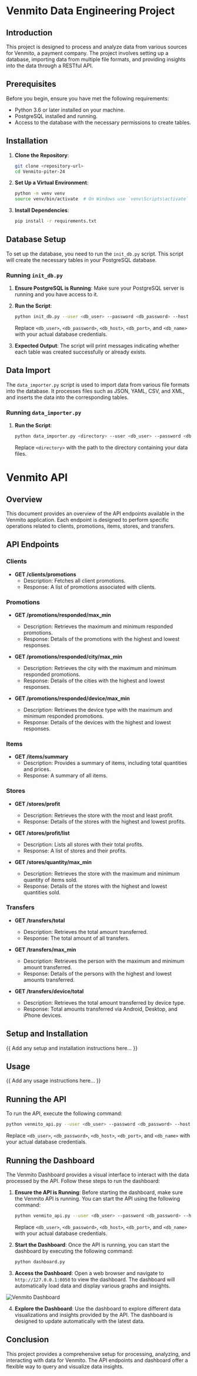 # Venmito Data Engineering Project

## Introduction

This project is designed to process and analyze data from various sources for Venmito, a payment company. The project involves setting up a database, importing data from multiple file formats, and providing insights into the data through a RESTful API.

## Prerequisites

Before you begin, ensure you have met the following requirements:

- Python 3.6 or later installed on your machine.
- PostgreSQL installed and running.
- Access to the database with the necessary permissions to create tables.

## Installation

1. **Clone the Repository**:
   ```bash
   git clone <repository-url>
   cd Venmito-piter-24
   ```

2. **Set Up a Virtual Environment**:
   ```bash
   python -m venv venv
   source venv/bin/activate  # On Windows use `venv\Scripts\activate`
   ```

3. **Install Dependencies**:
   ```bash
   pip install -r requirements.txt
   ```

## Database Setup

To set up the database, you need to run the `init_db.py` script. This script will create the necessary tables in your PostgreSQL database.

### Running `init_db.py`

1. **Ensure PostgreSQL is Running**: Make sure your PostgreSQL server is running and you have access to it.

2. **Run the Script**:
   ```bash
   python init_db.py --user <db_user> --password <db_password> --host <db_host> --port <db_port> --db <db_name>
   ```

   Replace `<db_user>`, `<db_password>`, `<db_host>`, `<db_port>`, and `<db_name>` with your actual database credentials.

3. **Expected Output**: The script will print messages indicating whether each table was created successfully or already exists.

## Data Import

The `data_importer.py` script is used to import data from various file formats into the database. It processes files such as JSON, YAML, CSV, and XML, and inserts the data into the corresponding tables.

### Running `data_importer.py`

1. **Run the Script**:
   ```bash
   python data_importer.py <directory> --user <db_user> --password <db_password> --host <db_host> --port <db_port> --db <db_name>
   ```

   Replace `<directory>` with the path to the directory containing your data files.


# Venmito API

## Overview

This document provides an overview of the API endpoints available in the Venmito application. Each endpoint is designed to perform specific operations related to clients, promotions, items, stores, and transfers.

## API Endpoints

### Clients

- **GET /clients/promotions**
  - Description: Fetches all client promotions.
  - Response: A list of promotions associated with clients.

### Promotions

- **GET /promotions/responded/max_min**
  - Description: Retrieves the maximum and minimum responded promotions.
  - Response: Details of the promotions with the highest and lowest responses.

- **GET /promotions/responded/city/max_min**
  - Description: Retrieves the city with the maximum and minimum responded promotions.
  - Response: Details of the cities with the highest and lowest responses.

- **GET /promotions/responded/device/max_min**
  - Description: Retrieves the device type with the maximum and minimum responded promotions.
  - Response: Details of the devices with the highest and lowest responses.

### Items

- **GET /items/summary**
  - Description: Provides a summary of items, including total quantities and prices.
  - Response: A summary of all items.

### Stores

- **GET /stores/profit**
  - Description: Retrieves the store with the most and least profit.
  - Response: Details of the stores with the highest and lowest profits.

- **GET /stores/profit/list**
  - Description: Lists all stores with their total profits.
  - Response: A list of stores and their profits.

- **GET /stores/quantity/max_min**
  - Description: Retrieves the store with the maximum and minimum quantity of items sold.
  - Response: Details of the stores with the highest and lowest quantities sold.

### Transfers

- **GET /transfers/total**
  - Description: Retrieves the total amount transferred.
  - Response: The total amount of all transfers.

- **GET /transfers/max_min**
  - Description: Retrieves the person with the maximum and minimum amount transferred.
  - Response: Details of the persons with the highest and lowest amounts transferred.

- **GET /transfers/device/total**
  - Description: Retrieves the total amount transferred by device type.
  - Response: Total amounts transferred via Android, Desktop, and iPhone devices.

## Setup and Installation

{{ Add any setup and installation instructions here... }}

## Usage

{{ Add any usage instructions here... }}

## Running the API

To run the API, execute the following command:

```bash
python venmito_api.py --user <db_user> --password <db_password> --host <db_host> --port <db_port> --db <db_name>
```

Replace `<db_user>`, `<db_password>`, `<db_host>`, `<db_port>`, and `<db_name>` with your actual database credentials.

## Running the Dashboard

The Venmito Dashboard provides a visual interface to interact with the data processed by the API. Follow these steps to run the dashboard:

1. **Ensure the API is Running**: Before starting the dashboard, make sure the Venmito API is running. You can start the API using the following command:

   ```bash
   python venmito_api.py --user <db_user> --password <db_password> --host <db_host> --port <db_port> --db <db_name>
   ```

   Replace `<db_user>`, `<db_password>`, `<db_host>`, `<db_port>`, and `<db_name>` with your actual database credentials.

2. **Start the Dashboard**: Once the API is running, you can start the dashboard by executing the following command:

   ```bash
   python dashboard.py
   ```

3. **Access the Dashboard**: Open a web browser and navigate to `http://127.0.0.1:8050` to view the dashboard. The dashboard will automatically load data and display various graphs and insights.

![Venmito Dashboard](images/venmito_dashboard.png)


4. **Explore the Dashboard**: Use the dashboard to explore different data visualizations and insights provided by the API. The dashboard is designed to update automatically with the latest data.

## Conclusion

This project provides a comprehensive setup for processing, analyzing, and interacting with data for Venmito. The API endpoints and dashboard offer a flexible way to query and visualize data insights.


